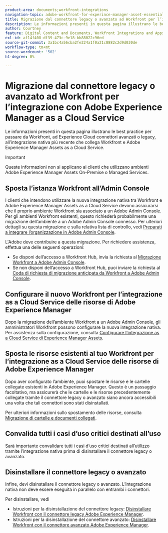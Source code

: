 ```yaml
---
product-area: documents;workfront-integrations
navigation-topic: adobe-workfront-for-experince-manager-asset-essentials
title: Migrazione dal connettore legacy o avanzato ad Workfront per l’integrazione con Adobe Experience Manager as a Cloud Service
description: Le informazioni presenti in questa pagina illustrano le best practice per passare da Workfront, ad Experience Cloud connettori avanzati o legacy, all’integrazione nativa più recente che collega Workfront e Adobe Experience Manager Assets as a Cloud Service.
author: Courtney
feature: Digital Content and Documents, Workfront Integrations and Apps
exl-id: af14f408-df39-473c-9e18-bb88022c96ed
source-git-commit: 3a1bc4a56cba2fe224a1f0a21c8882c2d9d030de
workflow-type: tm+mt
source-wordcount: '502'
ht-degree: 0%

---
```


# Migrazione dal connettore legacy o avanzato ad Workfront per l’integrazione con Adobe Experience Manager as a Cloud Service

Le informazioni presenti in questa pagina illustrano le best practice per passare da Workfront, ad Experience Cloud connettori avanzati o legacy, all’integrazione nativa più recente che collega Workfront e Adobe Experience Manager Assets as a Cloud Service.

>[!IMPORTANT]
>
>Queste informazioni non si applicano ai clienti che utilizzano ambienti Adobe Experience Manager Assets On-Premise o Managed Services.

## Sposta l’istanza Workfront all’Admin Console

I clienti che intendono utilizzare la nuova integrazione nativa tra Workfront e Adobe Experience Manager Assets as a Cloud Service devono assicurarsi che il proprio ambiente Workfront sia associato a un Adobe Admin Console. Per gli ambienti Workfront esistenti, questo richiederà probabilmente una migrazione dell’ambiente a un Adobe Admin Console connesso. Per ulteriori dettagli su questa migrazione e sulla relativa lista di controllo, vedi [Preparati a integrare l’organizzazione in Adobe Admin Console](/help/quicksilver/administration-and-setup/adobe-admin-console/prep-for-admin-console.md).

L&#39;Adobe deve contribuire a questa migrazione. Per richiedere assistenza, effettua una delle seguenti operazioni:

* Se disponi dell’accesso a Workfront Hub, invia la richiesta al [Migrazione Workfront a Adobe Admin Console](https://hub.workfront.com/requests/new?activeTab=tab-new-helpRequest&amp;projectID=629674d500054a38133cf26e01d06a97&amp;path=).
* Se non disponi dell’accesso a Workfront Hub, puoi inviare la richiesta al [Coda di richiesta di migrazione anticipata da Workfront a Adobe Admin Console](https://workfront.az1.qualtrics.com/jfe/form/SV_9T5LuHf05JUOPAi).

## Configurare il nuovo Workfront per l’integrazione as a Cloud Service delle risorse di Adobe Experience Manager

Dopo la migrazione dell’ambiente Workfront a un Adobe Admin Console, gli amministratori Workfront possono configurare la nuova integrazione nativa. Per assistenza sulla configurazione, consulta [Configurare l’integrazione as a Cloud Service di Experience Manager Assets](/help/quicksilver/administration-and-setup/configure-integrations/configure-aacs-integration.md).

## Sposta le risorse esistenti al tuo Workfront per l’integrazione as a Cloud Service delle risorse di Adobe Experience Manager

Dopo aver configurato l’ambiente, puoi spostare le risorse e le cartelle collegate esistenti in Adobe Experience Manager. Questo è un passaggio facoltativo, ma assicurerà che le cartelle e le risorse precedentemente collegate tramite il connettore legacy o avanzato siano ancora accessibili una volta che tali connettori sono stati disinstallati.

Per ulteriori informazioni sullo spostamento delle risorse, consulta [Migrazione di cartelle e documenti collegati](/help/quicksilver/documents/workfront-and-experience-manager-integrations/legacy-enhanced-connector-migration/workfront-document-link-updates.md).

## Convalida tutti i casi d’uso critici destinati all’uso

Sarà importante convalidare tutti i casi d’uso critici destinati all’utilizzo tramite l’integrazione nativa prima di disinstallare il connettore legacy o avanzato.

## Disinstallare il connettore legacy o avanzato

Infine, devi disinstallare il connettore legacy o avanzato. L’integrazione nativa non deve essere eseguita in parallelo con entrambi i connettori.

Per disinstallare, vedi

* Istruzioni per la disinstallazione del connettore legacy: [Disinstallare Workfront con il connettore legacy Adobe Experience Manager](/help/quicksilver/documents/workfront-and-experience-manager-integrations/legacy-enhanced-connector-migration/uninstall-legacy-connector.md).
* Istruzioni per la disinstallazione del connettore avanzato: [Disinstallare Workfront con il connettore avanzato Adobe Experience Manager](/help/quicksilver/documents/workfront-and-experience-manager-integrations/legacy-enhanced-connector-migration/uninstall-enhanced-connector.md).
